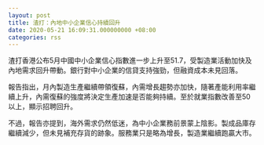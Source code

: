```yaml
---
layout: post
title: 渣打：內地中小企業信心持續回升
date: 2020-05-21 16:09:31.000000000 +08:00
categories: rss
---
```


渣打香港公布5月中國中小企業信心指數進一步上升至51.7，受製造業活動加快及內地需求回升帶動。銀行對中小企業的信貸支持強勁，但融資成本未見回落。

報告指出，月內製造生產繼續帶領復蘇，內需增長趨勢亦加快，隨著產能利用率繼續上升，內需復蘇的強度將決定生產加速是否能夠持續。至於就業指數改善至50以上，顯示招聘回升。

不過，報告亦提到，海外需求仍然低迷，為中小企業務前景蒙上陰影。製成品庫存繼續減少，但未見補充存貨的跡象。服務業只是略為增長，製造業繼續跑贏大市。
